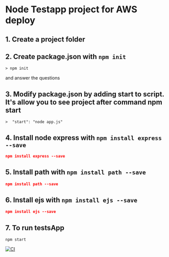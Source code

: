 # Node Testapp project for AWS deploy

## 1. Create a project folder

## 2. Create package.json with `npm init`

```shell
> npm init
```

and answer the questions

## 3. Modify package.json by adding start to script. It's allow you to see project after command npm start

```shell
>  "start": "node app.js"
```

## 4. Install node express with `npm install express --save`

```json
npm install express --save
```

## 5. Install path with `npm install path --save`

```json
npm install path --save
```

## 6. Install ejs with `npm install ejs --save`

```json
npm install ejs --save
```

## 7. To run testsApp

```shell
npm start
```

[![CI](https://github.com/Dariwka/testApp/actions/workflows/main.yml/badge.svg)](https://github.com/Dariwka/testApp/actions/workflows/main.yml)
